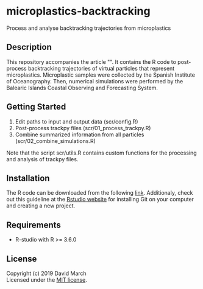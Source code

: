 # microplastics-backtracking

Process and analyse backtracking trajectories from microplastics


## Description

This repository accompanies the article "". It contains the R code to post-process backtracking trajectories of virtual particles that represent microplastics. Microplastic samples were collected by the Spanish Institute of Oceanography. Then, numerical simulations were performed by the Balearic Islands Coastal Observing and Forecasting System.


## Getting Started
1. Edit paths to input and output data (scr/config.R)
2. Post-process trackpy files (scr/01_process_trackpy.R)
3. Combine summarized information from all particles (scr/02_combine_simulations.R)


Note that the script scr/utils.R contains custom functions for the processing and analysis of trackpy files.


## Installation

The R code can be downloaded from the following [link](https://github.com/dmarch/ais-anchor/archive/master.zip). Additionaly, check out this guideline at the [Rstudio website](https://support.rstudio.com/hc/en-us/articles/200532077-Version-Control-with-Git-and-SVN) for installing Git on your computer and creating a new project.


## Requirements
* R-studio with R >= 3.6.0


## License

Copyright (c) 2019 David March  
Licensed under the [MIT license](https://github.com/dmarch/microplastics-backtracking/blob/master/LICENSE).

